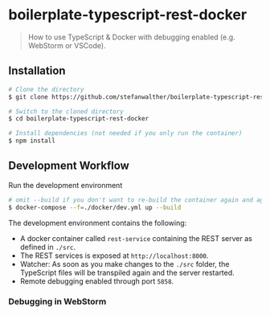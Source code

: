 # boilerplate-typescript-rest-docker

> How to use TypeScript & Docker with debugging enabled (e.g. WebStorm or VSCode).


## Installation

```sh
# Clone the directory
$ git clone https://github.com/stefanwalther/boilerplate-typescript-rest-docker

# Switch to the cloned directory
$ cd boilerplate-typescript-rest-docker

# Install dependencies (not needed if you only run the container)
$ npm install
```

## Development Workflow

Run the development environment
```sh
# omit --build if you don't want to re-build the container again and again
$ docker-compose --f=./docker/dev.yml up --build
```

The development environment contains the following:  

- A docker container called `rest-service` containing the REST server as defined in `./src`.  
- The REST services is exposed at `http://localhost:8000`.  
- Watcher: As soon as you make changes to the `./src` folder, the TypeScript files will be transpiled again and the server restarted.  
- Remote debugging enabled through port `5858`.  

### Debugging in WebStorm

